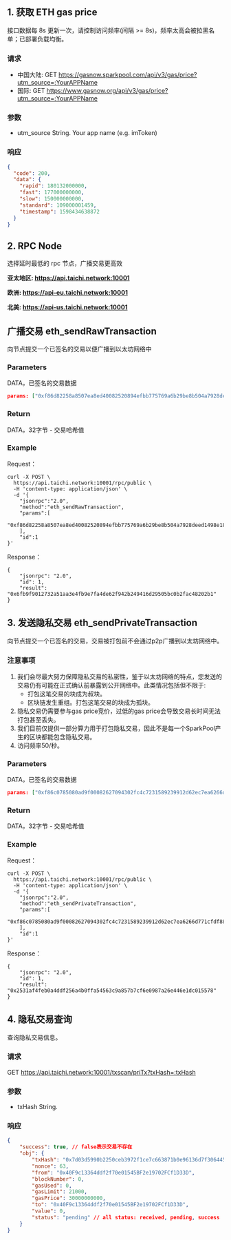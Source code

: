 ## 1. 获取 ETH gas price
接口数据每 8s 更新一次，请控制访问频率(间隔 >= 8s)，频率太高会被拉黑名单；已部署负载均衡。

### 请求
- 中国大陆: GET https://gasnow.sparkpool.com/api/v3/gas/price?utm_source=:YourAPPName
- 国际: GET https://www.gasnow.org/api/v3/gas/price?utm_source=:YourAPPName

### 参数
- utm_source String. Your app name (e.g. imToken)

### 响应
```json
{
  "code": 200,
  "data": {
    "rapid": 180132000000,
    "fast": 177000000000,
    "slow": 150000000000,
    "standard": 109000001459,
    "timestamp": 1598434638872
  }
}
```

## 2. RPC Node
选择延时最低的 rpc 节点，广播交易更高效

**亚太地区: https://api.taichi.network:10001**

**欧洲: https://api-eu.taichi.network:10001**

**北美: https://api-us.taichi.network:10001**

## 广播交易 eth_sendRawTransaction
向节点提交一个已签名的交易以便广播到以太坊网络中

### Parameters
DATA，已签名的交易数据
```json
params: ["0xf86d82258a8507ea8ed40082520894efbb775769a6b29be8b504a7928deed1498e181087069ba8ff484000801ca039a3db3e613ec392f519bad0ca981d29b390ca246b231fae07ba0982ea05e805a01270fa3ccc2b92185f06f2c307255738f52e91ea26fac19e95bd254fb211cbdb"]
```
### Return
DATA，32字节 - 交易哈希值

### Example
Request：
```shell script
curl -X POST \
  https://api.taichi.network:10001/rpc/public \
  -H 'content-type: application/json' \
  -d '{
    "jsonrpc":"2.0",
    "method":"eth_sendRawTransaction",
    "params":[
       "0xf86d82258a8507ea8ed40082520894efbb775769a6b29be8b504a7928deed1498e181087069ba8ff484000801ca039a3db3e613ec392f519bad0ca981d29b390ca246b231fae07ba0982ea05e805a01270fa3ccc2b92185f06f2c307255738f52e91ea26fac19e95bd254fb211cbdb"
    ],
    "id":1
}'
```
Response：
```shell script
{
    "jsonrpc": "2.0",
    "id": 1,
    "result": "0x6fb9f9012732a51aa3e4fb9e7fa4de62f942b249416d29505bc0b2fac48202b1"
}
```

## 3. 发送隐私交易 eth_sendPrivateTransaction
向节点提交一个已签名的交易，交易被打包前不会通过p2p广播到以太坊网络中。

### 注意事项
1. 我们会尽最大努力保障隐私交易的私密性，鉴于以太坊网络的特点，您发送的交易仍有可能在正式确认前暴露到公开网络中。此类情况包括但不限于:
    * 打包这笔交易的块成为叔块。
    * 区块链发生重组。打包这笔交易的块成为孤块。
2. 隐私交易仍需要参与gas price竞价，过低的gas price会导致交易长时间无法打包甚至丢失。
3. 我们目前仅提供一部分算力用于打包隐私交易，因此不是每一个SparkPool产生的区块都能包含隐私交易。
4. 访问频率50/秒。

### Parameters
DATA，已签名的交易数据
```json
params: ["0xf86c0785080ad9f00082627094302fc4c7231589239912d62ec7ea6266d771cfdf88024a8d93446ac0008025a01450674b2c65e7902d9f03cbf899bb1063b2b14ca5e6a7fa5616d420b67196c1a049063bc399b171b0c570aeba9d33bc78a550701c3e95238947b90f1ccf841032"]
```
### Return
DATA，32字节 - 交易哈希值

### Example
Request：
```shell script
curl -X POST \
  https://api.taichi.network:10001/rpc/public \
  -H 'content-type: application/json' \
  -d '{
    "jsonrpc":"2.0",
    "method":"eth_sendPrivateTransaction",
    "params":[
       "0xf86c0785080ad9f00082627094302fc4c7231589239912d62ec7ea6266d771cfdf88024a8d93446ac0008025a01450674b2c65e7902d9f03cbf899bb1063b2b14ca5e6a7fa5616d420b67196c1a049063bc399b171b0c570aeba9d33bc78a550701c3e95238947b90f1ccf841032"
    ],
    "id":1
}'
```
Response：
```shell script
{
    "jsonrpc": "2.0",
    "id": 1,
    "result": "0x2531af4feb0a4ddf256a4b0ffa54563c9a857b7cf6e0987a26e446e1dc015578"
}
```

## 4. 隐私交易查询
查询隐私交易信息。

### 请求
GET https://api.taichi.network:10001/txscan/priTx?txHash=:txHash

### 参数
- txHash String.

### 响应
```json
{
    "success": true, // false表示交易不存在
    "obj": {
        "txHash": "0x7d03d5990b2250ceb3972f1ce7c663871b0e96136d7f3064456b5da48cf4457f",
        "nonce": 63,
        "from": "0x40F9c13364ddf2f70e01545BF2e19702FCf1D33D",
        "blockNumber": 0,
        "gasUsed": 0,
        "gasLimit": 21000,
        "gasPrice": 30000000000,
        "to": "0x40F9c13364ddf2f70e01545BF2e19702FCf1D33D",
        "value": 0,
        "status": "pending" // all status: received, pending, success
    }
}
```

